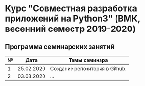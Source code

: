 # Курс "Совместная разработка приложений на Python3" (ВМК, весенний семестр 2019-2020)

## Программа семинарских занятий

№ | Дата | Темы семинара
---- | ---------| --------
1 | 25.02.2020 | Создание репозитория в Github.
2 | 03.03.2020 | ...

